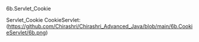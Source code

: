 6b.Servlet_Cookie

Servlet_Cookie CookieServlet:(https://github.com/Chirashri/Chirashri_Advanced_Java/blob/main/6b.CookieServlet/6b.png)

